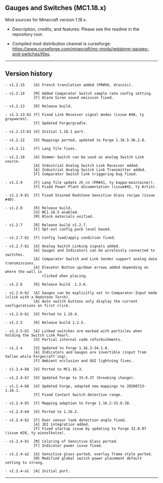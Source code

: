 
## Gauges and Switches (MC1.18.x)

Mod sources for Minecraft version 1.18.x.

- Description, credits, and features: Please see the readme in the repository root.

- Compiled mod distribution channel is curseforge: https://www.curseforge.com/minecraft/mc-mods/redstone-gauges-and-switches/files.

----
## Version history

    - v1.2.15    [A] French translation added (PR#56, dracnis).

    - v1.2.14    [M] Added Comparator Switch sample rate config setting.
                 [F] Alarm Siren sound emission fixed.

    - v1.2.13    [R] Release build.

    - v1.2.13-b2 [F] Fixed Link Receiver signal modes (issue #48, ty graywaren).
                 [F] Updated Forge/gradle.

    - v1.2.13-b1 [U] Initial 1.18.1 port.

    - v1.2.12    [U] Mappings ported, updated to Forge 1.16.5-36.2.0.

    - v1.2.11    [F] Lang file fixes.

    - v1.2.10    [A] Dimmer Switch can be used as analog Switch Link source.
                 [A] Industrial Analog Switch Link Receiver added.
                 [A] Industrial Analog Switch Link Transmitter added.
                 [F] Comparator Switch link triggering bug fixed.

    - v1.2.9     [F] Lang file update zh_cn (PR#41, ty kappa-maintainer).
                 [F] Fixed Power Plant documentation (issue#42, ty Artin).

    - v1.2.9-b1  [F] Fixed Stained Redstone Sensitive Glass recipe (issue #40).

    - v1.2.8     [R] Release build.
                 [U] MC1.16.5 enabled.
                 [M] Block materials unified.

    - v1.2.7     [R] Release build v1.2.7.
                 [F] Opt-out config pack level based.

    - v1.2.7-b2  [F] Config load/apply condition fixed.

    - v1.2.7-b1  [A] Analog Switch Linking signals added.
                 [A] Gauges and Indicators can be wirelessly connected to switches.
                 [A] Comparator Switch and Link Sender support analog data transmissions.
                 [A] Elevator Button up/down arrows added depending on where the wall is
                     clicked when placing.

    - v1.2.6     [R] Release build  1.2.6.

    - v1.2.6-b2  [A] Gauges can be explicitly set to Comparator-Input mode (click with a Redstone Torch).
                 [A] Auto switch buttons only display the current configurations on first click.

    - v1.2.6-b1  [U] Ported to 1.16.4.

    - v1.2.5     [R] Release build 1.2.5.

    - v1.2.5-b1  [A] Linked switches are marked with particles when holding the Switch Link Pearl.
                 [U] Partial internal code refurbishments.

    - v1.2.4     [U] Updated to Forge 1.16.3-34.1.0.
                 [A] Indicators and Gauges are invertible (input from Vallen while Forgecraft'ing).
                 [F] Ambient occlusion and GUI lightning fixes.

    - v1.2.4-b8  [U] Ported to MC1.16.3.

    - v1.2.4-b7  [U] Updated Forge to 33.0.37 (breaking change).

    - v1.2.4-b6  [U] Updated Forge, adapted new mappings to 20200723-1.16.1.
                 [F] Fixed Contact Switch detection range.

    - v1.2.4-b5  [F] Mapping adaption to Forge 1.16.2-33.0.20.

    - v1.2.4-b4  [U] Ported to 1.16.2.

    - v1.2.4-b2  [F] Door sensor look detection angle fixed.
                 [A] JEI integration added.
                 [F] Fixed startup issue by updating to Forge 32.0.97 (issue #28, ty wieselkatze).

    - v1.2.4-b1  [M] Coloring of Sensitive Glass ported.
                 [F] Indicator power issue fixed.

    - v1.2.4-a2  [A] Sensitive glass ported, overlay frame style ported.
                 [M] Modified global switch power placement default setting to strong.

    - v1.2.4-a1  [A] Initial port.

----
